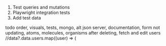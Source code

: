 1. Test queries and mutations
2. Playwright integration tests
3. Add test data

todo order, visuals, tests, mongo, alt json server, documentation, form not updating, atoms, molecules, organisms after deleting, fetch and edit users
//data?.data.users.map((user) => (
